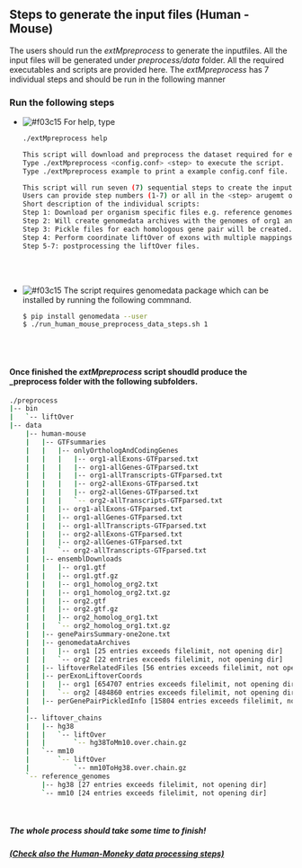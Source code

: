 ## Steps to generate the input files (Human - Mouse)
The users should run the _extMpreprocess_ to generate the inputfiles. All the input files will be generated under _preprocess/data_ folder. All the required executables and scripts are provided here. The _extMpreprocess_ has 7 individual steps and should be run in the following manner 

### Run the following steps 

 - ![#f03c15](https://via.placeholder.com/15/f03c15/000000?text=+) For help, type <br>
   
    ```bash
    ./extMpreprocess help
    
    This script will download and preprocess the dataset required for exon-pair and transcript pair finding by ExTraMapper.
    Type ./extMpreprocess <config.conf> <step> to execute the script.
    Type ./extMpreprocess example to print a example config.conf file.

    This script will run seven (7) sequential steps to create the inputs for ExTraMapper program.
    Users can provide step numbers (1-7) or all in the <step> arugemt of this script.
    Short description of the individual scripts:
    Step 1: Download per organism specific files e.g. reference genomes, gene annotation files.
    Step 2: Will create genomedata archives with the genomes of org1 and org2 (Make sure to install genomedata package).
    Step 3: Pickle files for each homologous gene pair will be created.
    Step 4: Perform coordinate liftOver of exons with multiple mappings (This step requires bedtools and liftOver executables).
    Step 5-7: postprocessing the liftOver files.
    ```
   <br>
   <br>
 - ![#f03c15](https://via.placeholder.com/15/f03c15/000000?text=+) The script requires genomedata package which can be installed by running the following commnand. <br>
    
    ```bash
    $ pip install genomedata --user
    $ ./run_human_mouse_preprocess_data_steps.sh 1
    ```
    <br>
 
    <br>

#### Once finished the _extMpreprocess_ script shoudld produce the _preprocess folder with the following subfolders.<br>

```bash 
./preprocess
|-- bin
|   `-- liftOver
|-- data
    |-- human-mouse
    |   |-- GTFsummaries
    |   |   |-- onlyOrthologAndCodingGenes
    |   |   |   |-- org1-allExons-GTFparsed.txt
    |   |   |   |-- org1-allGenes-GTFparsed.txt
    |   |   |   |-- org1-allTranscripts-GTFparsed.txt
    |   |   |   |-- org2-allExons-GTFparsed.txt
    |   |   |   |-- org2-allGenes-GTFparsed.txt
    |   |   |   `-- org2-allTranscripts-GTFparsed.txt
    |   |   |-- org1-allExons-GTFparsed.txt
    |   |   |-- org1-allGenes-GTFparsed.txt
    |   |   |-- org1-allTranscripts-GTFparsed.txt
    |   |   |-- org2-allExons-GTFparsed.txt
    |   |   |-- org2-allGenes-GTFparsed.txt
    |   |   `-- org2-allTranscripts-GTFparsed.txt
    |   |-- ensemblDownloads
    |   |   |-- org1.gtf
    |   |   |-- org1.gtf.gz
    |   |   |-- org1_homolog_org2.txt
    |   |   |-- org1_homolog_org2.txt.gz
    |   |   |-- org2.gtf
    |   |   |-- org2.gtf.gz
    |   |   |-- org2_homolog_org1.txt
    |   |   `-- org2_homolog_org1.txt.gz
    |   |-- genePairsSummary-one2one.txt
    |   |-- genomedataArchives
    |   |   |-- org1 [25 entries exceeds filelimit, not opening dir]
    |   |   `-- org2 [22 entries exceeds filelimit, not opening dir]
    |   |-- liftoverRelatedFiles [56 entries exceeds filelimit, not opening dir]
    |   |-- perExonLiftoverCoords
    |   |   |-- org1 [654707 entries exceeds filelimit, not opening dir]
    |   |   `-- org2 [484860 entries exceeds filelimit, not opening dir]
    |   |-- perGenePairPickledInfo [15804 entries exceeds filelimit, not opening dir]
    |   
    |-- liftover_chains
    |   |-- hg38
    |   |   `-- liftOver
    |   |       `-- hg38ToMm10.over.chain.gz
    |   `-- mm10
    |       `-- liftOver
    |           `-- mm10ToHg38.over.chain.gz
    `-- reference_genomes
        |-- hg38 [27 entries exceeds filelimit, not opening dir]
        `-- mm10 [24 entries exceeds filelimit, not opening dir]

```
<br>

##### The whole process should take some time to finish!
##### [(Check also the Human-Moneky data processing steps)](https://github.com/ay-lab/ExTraMapper/tree/master/Human-Monkey-Processed-Data)
